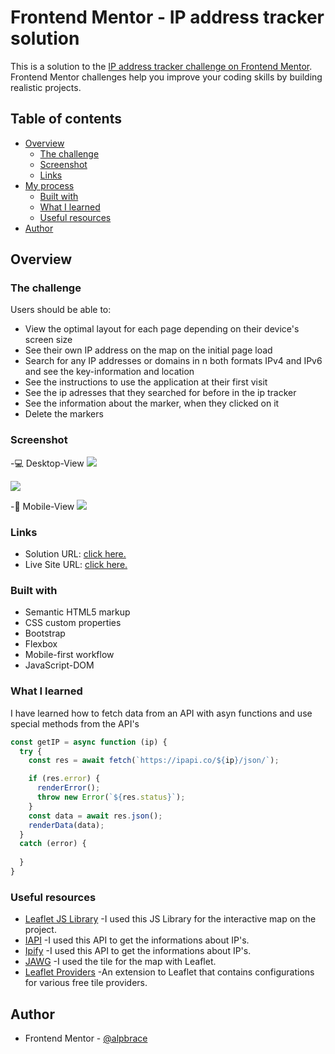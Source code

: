 # Frontend Mentor - IP address tracker solution

This is a solution to the [IP address tracker challenge on Frontend Mentor](https://www.frontendmentor.io/challenges/ip-address-tracker-I8-0yYAH0). Frontend Mentor challenges help you improve your coding skills by building realistic projects. 

## Table of contents

- [Overview](#overview)
  - [The challenge](#the-challenge)
  - [Screenshot](#screenshot)
  - [Links](#links)
- [My process](#my-process)
  - [Built with](#built-with)
  - [What I learned](#what-i-learned)
  - [Useful resources](#useful-resources)
- [Author](#author)


## Overview

### The challenge

Users should be able to:

- View the optimal layout for each page depending on their device's screen size
- See their own IP address on the map on the initial page load
- Search for any IP addresses or domains in n both formats IPv4 and IPv6 and see the key-information and location
- See the instructions to use the application at their first visit
- See the ip adresses that they searched for before in the ip tracker
- See the information about the marker, when they clicked on it
- Delete the markers 

### Screenshot
-💻 Desktop-View
![](./gifs/desktop-gif.gif)

![](./gifs/desktop-gif-2.gif)

-📱 Mobile-View
![](./gifs/mobile-view.gif)


### Links

- Solution URL: [click here.](https://github.com/aLpSabre/IP-Adress-Tracker)
- Live Site URL: [click here.](https://ip-trackerr.netlify.app/)

### Built with

- Semantic HTML5 markup
- CSS custom properties
- Bootstrap
- Flexbox
- Mobile-first workflow
- JavaScript-DOM 

### What I learned

I have learned how to fetch data from an API with asyn functions and use special methods from the API's


```js
const getIP = async function (ip) {
  try {
    const res = await fetch(`https://ipapi.co/${ip}/json/`);

    if (res.error) {
      renderError();
      throw new Error(`${res.status}`);
    }
    const data = await res.json();
    renderData(data);
  }
  catch (error) {
    
  }
}
```
### Useful resources

- [Leaflet JS Library](https://leafletjs.com/examples/quick-start/) -I used this JS Library for the interactive map on the project.
- [IAPI](https://ipapi.co/) -I used this API to get the informations about IP's.
- [Ipify](https://www.ipify.org/) -I used this API to get the informations about IP's.
- [JAWG](https://www.jawg.io/docs/) -I used the tile for the map with Leaflet.
- [Leaflet Providers](https://github.com/leaflet-extras/leaflet-providers) -An extension to Leaflet that contains configurations for various free tile providers.

## Author

- Frontend Mentor - [@alpbrace](https://www.frontendmentor.io/profile/alpbrace)
